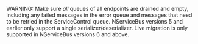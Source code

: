 
WARNING: Make sure *all* queues of all endpoints are drained and empty, including any failed messages in the error queue and messages that need to be retried in the ServiceControl queue. NServiceBus versions 5 and earlier only support a single serializer/deserializer. Live migration is only supported in NServiceBus versions 6 and above.
